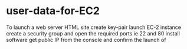 # user-data-for-EC2
To launch a web server HTML site
create key-pair
launch EC-2 instance
create a security group and open the required ports ie 22 and 80
install software 
get public IP from the console and confirm the launch of 
